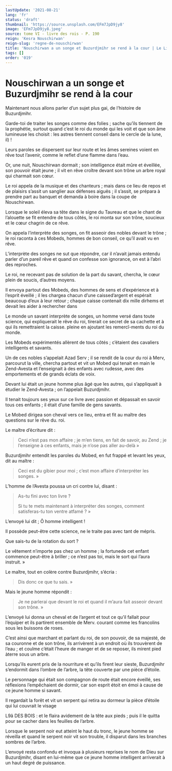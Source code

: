 ```yaml
---
lastUpdate: '2021-08-21'
lang: 'fr'
status: 'draft'
thumbnail: 'https://source.unsplash.com/EFm7JpD9jy8'
image: 'EFm7JpD9jy8.jpeg'
source: tome VI - livre des rois - P. 190
reign: 'Kesra Nouschirwan'
reign-slug: 'regne-de-nouschirwan'
title: 'Nouschirwan a un songe et Buzurdjmihr se rend à la cour | Le Livre des Rois | Shâhnâmeh'
tags: []
order: '019'
---
```


<!-- LTeX: language=fr -->

# Nouschirwan a un songe et Buzurdjmihr se rend à la cour

Maintenant nous allons parler d’un sujet plus gai, de l’histoire de Buzurdjmihr.

Garde-toi de traiter les songes comme des folies ; sache qu’ils tiennent de la prophétie, surtout quand c’est le roi du monde qui les voit et que son âme lumineuse les choisit : les astres tiennent conseil dans le cercle de la lune, il) !

Leurs paroles se dispersent sur leur route et les âmes sereines voient en rêve tout l’avenir, comme le reflet d’une flamme dans l’eau.

Or, une nuit, Nouschirwan dormait ; son intelligence était mûre et éveillée, son pouvoir était jeune ; il vit en rêve croître devant son trône un arbre royal qui charmait son cœur.

Le roi appela de la musique et des chanteurs ; mais dans ce lieu de repos et de plaisirs s’assit un sanglier aux défenses aiguës ; il s’assit, se prépara à prendre part au banquet et demanda à boire dans la coupe de Nouschirwan.

Lorsque le soleil éleva sa tête dans le signe du Taureau et que le chant de l’alouette se fit entendre de tous côtés, le roi monta sur son trône, soucieux et le cœur chagrin de ce rêve.

On appela l’interprète des songes, on fit asseoir des nobles devant le trône ; le roi raconta à ces Mobeds, hommes de bon conseil, ce qu’il avait vu en rêve.

L’interprète des songes ne sut que répondre, car il n’avait jamais entendu parler d’un pareil rêve et quand on confesse son ignorance, on est à l’abri des reproches.

Le roi, ne recevant pas de solution de la part du savant, chercha, le cœur plein de soucis, d’autres moyens.

Il envoya partout des Mobeds, des hommes de sens et d’expérience et à l’esprit éveillé ; il les chargea chacun d’une caissed’argent et espérait beaucoup d’eux à leur retour ; chaque caisse contenait dix mille dirhems et devait les aider à rechercher dans

Le monde un savant interprète de songes, un homme versé dans toute science, qui expliquerait le rêve du roi, tirerait ce secret de sa cachette et à qui ils remettraient la caisse. pleine en ajoutant les remercî-ments du roi du monde.

Les Mobeds expérimentés allèrent de tous côtés ; c’étaient des cavaliers intelligents et savants.

Un de ces nobles s’appelait Azad Serv ; il se rendit de la cour du roi à Merv, parcourut la ville, chercha partout et vit un Mobed qui tenait en main le Zend-Avesta et l’enseignait à des enfants avec rudesse, avec des emportements et de grands éclats de voix.

Devant lui était un jeune homme plus âgé que les autres, qui s’appliquait à étudier le Zend-Avesta ; on l’appelait Buzurdjmihr.

Il tenait toujours ses yeux sur ce livre avec passion et dépassait en savoir tous ces enfants ; il était d’une famille de gens savants.

Le Mobed dirigea son cheval vers ce lieu, entra et fit au maître des questions sur le rêve du. roi.

Le maître d’écriture dit :

> Ceci n’est pas mon affaire ; je m’en tiens, en fait de savoir, au Zend ; je l’enseigne à ces enfants, mais je n’ose pas aller au-delà »

Buzurdjmihr entendit les paroles du Mobed, en fut frappé et levant les yeux, dit au maître :

> Ceci est du gibier pour moi ; c’est mon affaire d’interpréter les songes. »

L’homme de l’Avesta poussa un cri contre lui, disant :

> As-tu fini avec ton livre ?
>
> Si tu te mets maintenant à interpréter des songes, comment satisferas-tu ton ventre atfamé ? »

L’envoyé lui dit ; Ô homme intelligent !

Il possède peut-être cette science, ne le traite pas avec tant de mépris.

Que sais-tu de la rotation du sort ?

Le vêtement n’importe pas chez un homme ; la fortunede cet enfant commence peut-être à briller ; ce n’est pas toi, mais le sort qui l’aura instruit. »

Le maître, tout en colère contre Buzurdjmihr, s’écria :

> Dis donc ce que tu sais. »

Mais le jeune homme répondit :

> Je ne parlerai que devant le roi et quand il m’aura fait asseoir devant son trône. »

L’envoyé lui donna un cheval et de l’argent et tout ce qu’il fallait pour l’équiper et ils partirent ensemble de Merv. courant comme les francolins sous les buissons de roses.

C’est ainsi que marchant et parlant du roi, de son pouvoir, de sa majesté, de sa couronne et de son trône, ils arrivèrent à un endroit où ils trouvèrent de l’eau ; et coulme c’était l’heure de manger et de se reposer, ils mirent pied àterre sous un arbre.

Lorsqu’ils eurent pris de la nourriture et qu’ils firent leur sieste, Buzurdjmihr s’endormit dans l’ombre de l’arbre, la tête couverte par une pièce d’étoile.

Le personnage qui était son compagnon de route était encore éveillé, ses réflexions l’empêchaient de dormir, car son esprit étoit en émoi à cause de ce jeune homme si savant.

Il regardait la forêt et vit un serpent qui retira au dormeur la pièce d’étoile qui lui couvrait le visage

L9â DES BOIS : et le flaira avidement de la tête aux pieds ; puis il le quitta pour se cacher dans les feuilles de l’arbre.

Lorsque le serpent noir eut atteint le haut du tronc, le jeune homme se réveilla et quand le serpent noir vit son trouble, il disparut dans les branches sombres de l’arbre.

L’envoyé resta confondu et invoqua à plusieurs reprises le nom de Dieu sur Buzurdjmihr, disant en lui-même que ce jeune homme intelligent arriverait à un haut degré de puissance.
